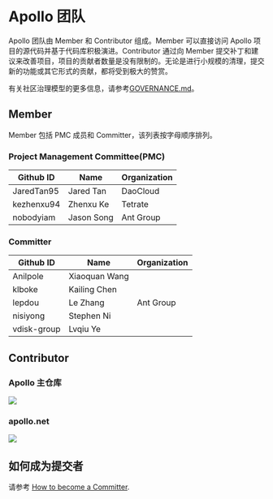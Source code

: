 # Apollo 团队

Apollo 团队由 Member 和 Contributor 组成。Member 可以直接访问 Apollo 项目的源代码并基于代码库积极演进。Contributor 通过向 Member 提交补丁和建议来改善项目，项目的贡献者数量是没有限制的。无论是进行小规模的清理，提交新的功能或其它形式的贡献，都将受到极大的赞赏。

有关社区治理模型的更多信息，请参考[GOVERNANCE.md](https://github.com/ctripcorp/apollo/blob/master/GOVERNANCE.md)。

## Member

Member 包括 PMC 成员和 Committer，该列表按字母顺序排列。

### Project Management Committee(PMC)

| Github ID  | Name       | Organization |
| ---------- | ---------- | ------------ |
| JaredTan95 | Jared Tan  | DaoCloud     |
| kezhenxu94 | Zhenxu Ke  | Tetrate      |
| nobodyiam  | Jason Song | Ant Group    |

### Committer
| Github ID   | Name          | Organization |
| ----------- | ------------- | ------------ |
| Anilpole    | Xiaoquan Wang |              |
| klboke      | Kailing Chen  |              |
| lepdou      | Le Zhang      | Ant Group    |
| nisiyong    | Stephen Ni    |              |
| vdisk-group | Lvqiu Ye      |              |

## Contributor

### Apollo 主仓库

<a href="https://github.com/ctripcorp/apollo/graphs/contributors"><img src="https://opencollective.com/apollo/contributors.svg?width=880&button=false" /></a>

### apollo.net

<a href="https://github.com/ctripcorp/apollo.net/graphs/contributors"><img src="https://opencollective.com/apollonet/contributors.svg?width=880&button=false" /></a>

## **如何成为提交者**

请参考 [How to become a Committer](https://github.com/ctripcorp/apollo/blob/master/GOVERNANCE.md#how-to-become-a-committer).

